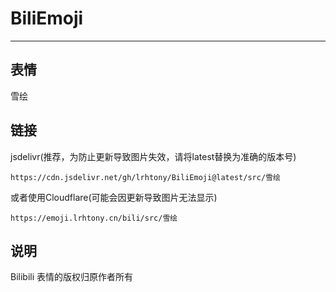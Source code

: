 # BiliEmoji
---
## 表情
雪绘
## 链接
jsdelivr(推荐，为防止更新导致图片失效，请将latest替换为准确的版本号)
```
https://cdn.jsdelivr.net/gh/lrhtony/BiliEmoji@latest/src/雪绘
```
或者使用Cloudflare(可能会因更新导致图片无法显示)
```
https://emoji.lrhtony.cn/bili/src/雪绘
```
## 说明
Bilibili 表情的版权归原作者所有
